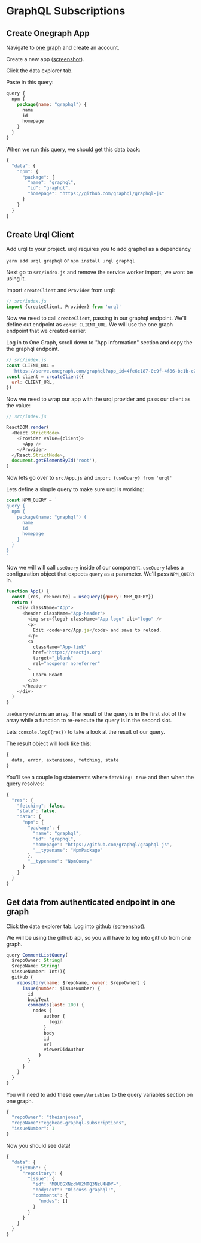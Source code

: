 # GraphQL Subscriptions

## Create Onegraph App

Navigate to [one graph](https://www.onegraph.com/) and create an account.

Create a new app ([screenshot](https://share.getcloudapp.com/qGudxW8p)).

Click the data explorer tab.

Paste in this query:

```js
query {
  npm {
    package(name: "graphql") {
      name
      id
      homepage
    }
  }
}
```

When we run this query, we should get this data back:

```js
{
  "data": {
    "npm": {
      "package": {
        "name": "graphql",
        "id": "graphql",
        "homepage": "https://github.com/graphql/graphql-js"
      }
    }
  }
}
```

## Create Urql Client

Add urql to your project. urql requires you to add graphql as a dependency

`yarn add urql graphql` or `npm install urql graphql`

Next go to `src/index.js` and remove the service worker import, we wont be using it.

Import `createClient` and `Provider` from urql:

```js
// src/index.js
import {createClient, Provider} from 'urql'
```

Now we need to call `createClient`, passing in our graphql endpoint. We'll define out endpoint as `const CLIENT_URL`. We will use the one graph endpoint that we created earlier.

Log in to One Graph, scroll down to "App information" section and copy the the graphql endpoint.

```js
// src/index.js
const CLIENT_URL =
  'https://serve.onegraph.com/graphql?app_id=4fe6c187-0c9f-4f86-bc1b-c2c40acbd78c'
const client = createClient({
  url: CLIENT_URL,
})
```

Now we need to wrap our app with the urql provider and pass our client as the value:

```js
// src/index.js

ReactDOM.render(
  <React.StrictMode>
    <Provider value={client}>
      <App />
    </Provider>
  </React.StrictMode>,
  document.getElementById('root'),
)
```

Now lets go over to `src/App.js` and `import {useQuery} from 'urql'`

Lets define a simple query to make sure urql is working:

```js
const NPM_QUERY = `
query {
  npm {
    package(name: "graphql") {
      name
      id
      homepage
    }
  }
}
`
```

Now we will will call `useQuery` inside of our component. `useQuery` takes a configuration object that expects `query` as a parameter. We'll pass `NPM_QUERY` in.

```js
function App() {
  const [res, reExecute] = useQuery({query: NPM_QUERY})
  return (
    <div className="App">
      <header className="App-header">
        <img src={logo} className="App-logo" alt="logo" />
        <p>
          Edit <code>src/App.js</code> and save to reload.
        </p>
        <a
          className="App-link"
          href="https://reactjs.org"
          target="_blank"
          rel="noopener noreferrer"
        >
          Learn React
        </a>
      </header>
    </div>
  )
}
```

`useQuery` returns an array. The result of the query is in the first slot of the array while a function to re-execute the query is in the second slot.

Lets `console.log({res})` to take a look at the result of our query.

The result object will look like this:

```js
{
  data, error, extensions, fetching, state
}
```

You'll see a couple log statements where `fetching: true` and then when the query resolves:

```js
{
  "res": {
    "fetching": false,
    "stale": false,
    "data": {
      "npm": {
        "package": {
          "name": "graphql",
          "id": "graphql",
          "homepage": "https://github.com/graphql/graphql-js",
          "__typename": "NpmPackage"
        },
        "__typename": "NpmQuery"
      }
    }
  }
}
```

## Get data from authenticated endpoint in one graph

Click the data explorer tab. Log into github ([screenshot](https://share.getcloudapp.com/QwuKdmqY)).

We will be using the github api, so you will have to log into github from one graph.

```js
query CommentListQuery(
  $repoOwner: String!
  $repoName: String!
  $issueNumber: Int!){
  gitHub {
    repository(name: $repoName, owner: $repoOwner) {
      issue(number: $issueNumber) {
        id
        bodyText
        comments(last: 100) {
          nodes {
              author {
                login
              }
              body
              id
              url
              viewerDidAuthor
            }
        }
      }
    }
  }
}
```

You will need to add these `queryVariables` to the query variables section on one graph.

```js
{
  "repoOwner": "theianjones",
  "repoName":"egghead-graphql-subscriptions",
  "issueNumber": 1
}
```

Now you should see data!

```js
{
  "data": {
    "gitHub": {
      "repository": {
        "issue": {
          "id": "MDU6SXNzdWU2MTQ3NzU4NDY=",
          "bodyText": "Discuss graphql!",
          "comments": {
            "nodes": []
          }
        }
      }
    }
  }
}
```
